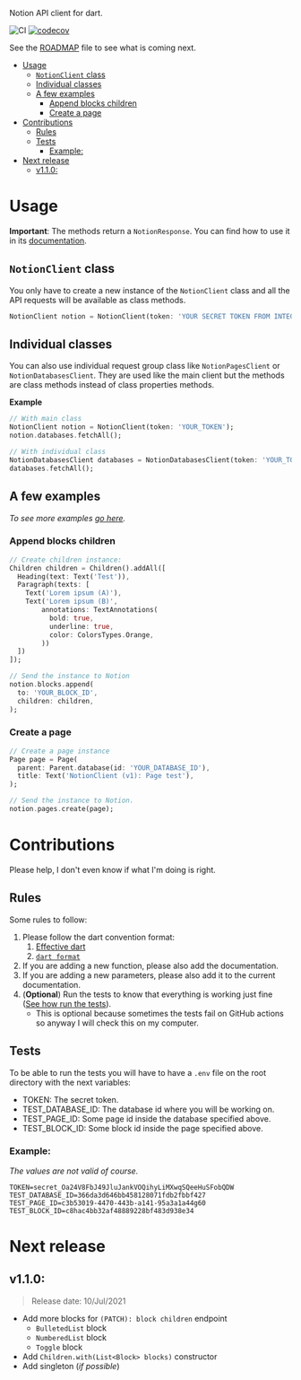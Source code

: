 Notion API client for dart.

![CI](https://github.com/jonathangomz/notion_api/actions/workflows/main.yml/badge.svg)
[![codecov](https://codecov.io/gh/jonathangomz/notion_api/branch/main/graph/badge.svg?token=4XYHP1W8ZY)](https://codecov.io/gh/jonathangomz/notion_api)

See the [ROADMAP](ROADMAP.md) file to see what is coming next.

- [Usage](#usage)
  - [`NotionClient` class](#notionclient-class)
  - [Individual classes](#individual-classes)
  - [A few examples](#a-few-examples)
    - [Append blocks children](#append-blocks-children)
    - [Create a page](#create-a-page)
- [Contributions](#contributions)
  - [Rules](#rules)
  - [Tests](#tests)
    - [Example:](#example)
- [Next release](#next-release)
  - [v1.1.0:](#v110)

# Usage
**Important**: The methods return a `NotionResponse`. You can find how to use it in its [documentation][1].

## `NotionClient` class
You only have to create a new instance of the `NotionClient` class and all the API requests will be available as class methods.
```dart
NotionClient notion = NotionClient(token: 'YOUR SECRET TOKEN FROM INTEGRATIONS PAGE');
```

## Individual classes
You can also use individual request group class like `NotionPagesClient` or `NotionDatabasesClient`. They are used like the main client but the methods are class methods instead of class properties methods.

**Example**
```dart
// With main class
NotionClient notion = NotionClient(token: 'YOUR_TOKEN');
notion.databases.fetchAll();

// With individual class
NotionDatabasesClient databases = NotionDatabasesClient(token: 'YOUR_TOKEN');
databases.fetchAll();
```

## A few examples
_To see more examples [go here](https://github.com/jonathangomz/notion_api/blob/main/example/example.md)._

### Append blocks children
```dart
// Create children instance:
Children children = Children().addAll([
  Heading(text: Text('Test')),
  Paragraph(texts: [
    Text('Lorem ipsum (A)'),
    Text('Lorem ipsum (B)',
        annotations: TextAnnotations(
          bold: true,
          underline: true,
          color: ColorsTypes.Orange,
        ))
  ])
]);

// Send the instance to Notion
notion.blocks.append(
  to: 'YOUR_BLOCK_ID',
  children: children,
);
```

### Create a page
```dart
// Create a page instance
Page page = Page(
  parent: Parent.database(id: 'YOUR_DATABASE_ID'),
  title: Text('NotionClient (v1): Page test'),
);

// Send the instance to Notion.
notion.pages.create(page);
```

# Contributions
Please help, I don't even know if what I'm doing is right.

## Rules
Some rules to follow:
1. Please follow the dart convention format:
   1. [Effective dart](https://dart.dev/guides/language/effective-dart)
   2. [`dart format`](https://dart.dev/tools/dart-format)
2. If you are adding a new function, please also add the documentation.
3. If you are adding a new parameters, please also add it to the current documentation.
4. (**Optional**) Run the tests to know that everything is working just fine ([See how run the tests](#tests)).
   * This is optional because sometimes the tests fail on GitHub actions so anyway I will check this on my computer.

## Tests
To be able to run the tests you will have to have a `.env` file on the root directory with the next variables:
* TOKEN: The secret token.
* TEST_DATABASE_ID: The database id where you will be working on.
* TEST_PAGE_ID: Some page id inside the database specified above.
* TEST_BLOCK_ID: Some block id inside the page specified above.

### Example:
_The values are not valid of course._
```
TOKEN=secret_Oa24V8FbJ49JluJankVOQihyLiMXwqSQeeHuSFobQDW
TEST_DATABASE_ID=366da3d646bb458128071fdb2fbbf427
TEST_PAGE_ID=c3b53019-4470-443b-a141-95a3a1a44g60
TEST_BLOCK_ID=c8hac4bb32af48889228bf483d938e34
```

# Next release
## v1.1.0:
> Release date: 10/Jul/2021
* Add more blocks for `(PATCH): block children` endpoint
  * `BulletedList` block
  * `NumberedList` block
  * `Toggle` block
* Add `Children.with(List<Block> blocks)` constructor
* Add singleton (_if possible_)

[1]:https://pub.dev/documentation/notion_api/1.0.0-beta1/responses_notion_response/NotionResponse-class.html